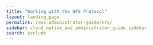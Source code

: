 ```yaml
---
title: "Working with the NFS Protocol"
layout: landing_page
permalink: /aws-administrator-guide/nfs/
sidebar: cloud_native_aws_administrator_guide_sidebar
search: exclude
---
```


